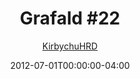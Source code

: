 ---
title: "Grafald #22"
type: "image"
date: 2012-07-01T00:00:00-04:00
draft: false
categories:
- comics
- collaborations
tags:
- grafald
image_path: "../img/2012/22.png"
alt_text: ""
is_subpage: true
author: "[KirbychuHRD](https://cohost.org/KirbychuHRD)"
---